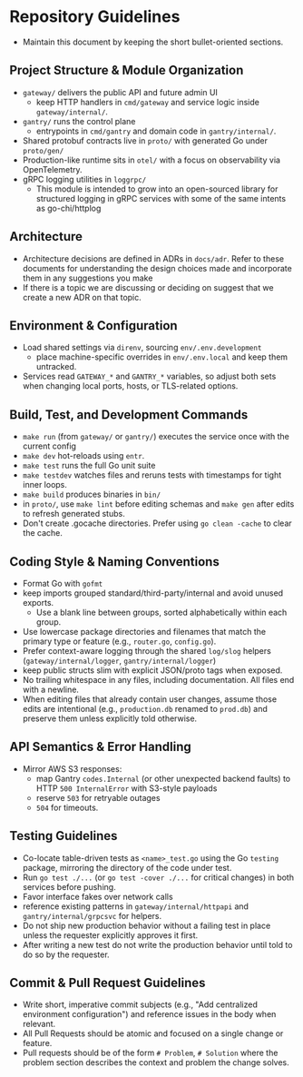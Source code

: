 # Repository Guidelines

- Maintain this document by keeping the short bullet-oriented sections.

## Project Structure & Module Organization
- `gateway/` delivers the public API and future admin UI
    - keep HTTP handlers in `cmd/gateway` and service logic inside `gateway/internal/`.
- `gantry/` runs the control plane
    - entrypoints in `cmd/gantry` and domain code in `gantry/internal/`.
- Shared protobuf contracts live in `proto/` with generated Go under `proto/gen/`
- Production-like runtime sits in `otel/` with a focus on observability via OpenTelemetry.
- gRPC logging utilities in `loggrpc/`
    - This module is intended to grow into an open-sourced library for structured logging in gRPC services with some of the same intents as go-chi/httplog


## Architecture
- Architecture decisions are defined in ADRs in `docs/adr`. Refer to these documents for understanding the design choices made and incorporate them in any suggestions you make
- If there is a topic we are discussing or deciding on suggest that we create a new ADR on that topic.

## Environment & Configuration
- Load shared settings via `direnv`, sourcing `env/.env.development`
    - place machine-specific overrides in `env/.env.local` and keep them untracked.
- Services read `GATEWAY_*` and `GANTRY_*` variables, so adjust both sets when changing local ports, hosts, or TLS-related options.

## Build, Test, and Development Commands
- `make run` (from `gateway/` or `gantry/`) executes the service once with the current config
- `make dev` hot-reloads using `entr`.
- `make test` runs the full Go unit suite
- `make testdev` watches files and reruns tests with timestamps for tight inner loops.
- `make build` produces binaries in `bin/`
- in `proto/`, use `make lint` before editing schemas and `make gen` after edits to refresh generated stubs.
- Don't create .gocache directories. Prefer using `go clean -cache` to clear the cache.

## Coding Style & Naming Conventions
- Format Go with `gofmt`
- keep imports grouped standard/third-party/internal and avoid unused exports.
    - Use a blank line between groups, sorted alphabetically within each group.
- Use lowercase package directories and filenames that match the primary type or feature (e.g., `router.go`, `config.go`).
- Prefer context-aware logging through the shared `log/slog` helpers (`gateway/internal/logger`, `gantry/internal/logger`)
- keep public structs slim with explicit JSON/proto tags when exposed.
- No trailing whitespace in any files, including documentation. All files end with a newline.
- When editing files that already contain user changes, assume those edits are intentional (e.g., `production.db` renamed to `prod.db`) and preserve them unless explicitly told otherwise.

## API Semantics & Error Handling
- Mirror AWS S3 responses:
    - map Gantry `codes.Internal` (or other unexpected backend faults) to HTTP `500 InternalError` with S3-style payloads
    - reserve `503` for retryable outages
    - `504` for timeouts.

## Testing Guidelines
- Co-locate table-driven tests as `<name>_test.go` using the Go `testing` package, mirroring the directory of the code under test.
- Run `go test ./...` (or `go test -cover ./...` for critical changes) in both services before pushing.
- Favor interface fakes over network calls
- reference existing patterns in `gateway/internal/httpapi` and `gantry/internal/grpcsvc` for helpers.
- Do not ship new production behavior without a failing test in place unless the requester explicitly approves it first.
- After writing a new test do not write the production behavior until told to do so by the requester.

## Commit & Pull Request Guidelines
- Write short, imperative commit subjects (e.g., "Add centralized environment configuration") and reference issues in the body when relevant.
- All Pull Requests should be atomic and focused on a single change or feature.
- Pull requests should be of the form `# Problem`, `# Solution` where the problem section describes the context and problem the change solves.

